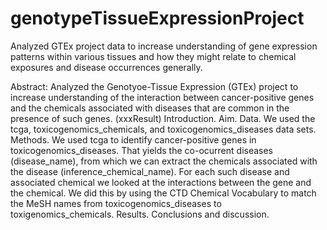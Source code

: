 # genotypeTissueExpressionProject
Analyzed GTEx project data to increase understanding of gene expression patterns within various tissues and how they might relate to chemical exposures and disease occurrences generally.

Abstract:
Analyzed the Genotyoe-Tissue Expression (GTEx) project to increase understanding of the interaction between cancer-positive genes and the chemicals associated with diseases that are common in the presence of such genes. (xxxResult)
Introduction.
Aim.
Data. We used the tcga, toxicogenomics_chemicals, and toxicogenomics_diseases data sets.
Methods.
We used tcga to identify cancer-positive genes in toxicogenomics_diseases. That yields the co-ocurrent diseases (disease_name), from which we can extract the chemicals associated with the disease (inference_chemical_name).
For each such disease and associated chemical we looked at the interactions between the gene and the chemical. We did this by using the CTD Chemical Vocabulary to match the MeSH names from toxicogenomics_diseases to toxigenomics_chemicals.
Results.
Conclusions and discussion.
